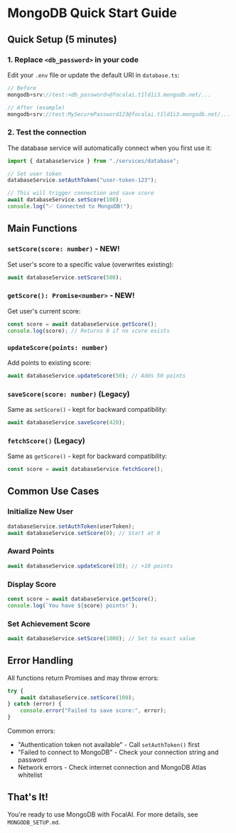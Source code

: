 # MongoDB Quick Start Guide

## Quick Setup (5 minutes)

### 1. Replace `<db_password>` in your code

Edit your `.env` file or update the default URI in `database.ts`:

```typescript
// Before
mongodb+srv://test:<db_password>@focalai.t1ld1i3.mongodb.net/...

// After (example)
mongodb+srv://test:MySecurePassword123@focalai.t1ld1i3.mongodb.net/...
```

### 2. Test the connection

The database service will automatically connect when you first use it:

```typescript
import { databaseService } from "./services/database";

// Set user token
databaseService.setAuthToken("user-token-123");

// This will trigger connection and save score
await databaseService.setScore(100);
console.log("✅ Connected to MongoDB!");
```

## Main Functions

### `setScore(score: number)` - NEW!

Set user's score to a specific value (overwrites existing):

```typescript
await databaseService.setScore(500);
```

### `getScore(): Promise<number>` - NEW!

Get user's current score:

```typescript
const score = await databaseService.getScore();
console.log(score); // Returns 0 if no score exists
```

### `updateScore(points: number)`

Add points to existing score:

```typescript
await databaseService.updateScore(50); // Adds 50 points
```

### `saveScore(score: number)` (Legacy)

Same as `setScore()` - kept for backward compatibility:

```typescript
await databaseService.saveScore(420);
```

### `fetchScore()` (Legacy)

Same as `getScore()` - kept for backward compatibility:

```typescript
const score = await databaseService.fetchScore();
```

## Common Use Cases

### Initialize New User

```typescript
databaseService.setAuthToken(userToken);
await databaseService.setScore(0); // Start at 0
```

### Award Points

```typescript
await databaseService.updateScore(10); // +10 points
```

### Display Score

```typescript
const score = await databaseService.getScore();
console.log(`You have ${score} points!`);
```

### Set Achievement Score

```typescript
await databaseService.setScore(1000); // Set to exact value
```

## Error Handling

All functions return Promises and may throw errors:

```typescript
try {
	await databaseService.setScore(100);
} catch (error) {
	console.error("Failed to save score:", error);
}
```

Common errors:

-   "Authentication token not available" - Call `setAuthToken()` first
-   "Failed to connect to MongoDB" - Check your connection string and password
-   Network errors - Check internet connection and MongoDB Atlas whitelist

## That's It!

You're ready to use MongoDB with FocalAI. For more details, see `MONGODB_SETUP.md`.
